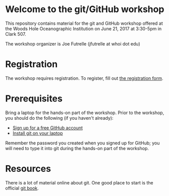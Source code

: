 # Welcome to the git/GitHub workshop

This repository contains material for the git and GitHub workshop offered at the
Woods Hole Oceanographic Institution on June 21, 2017 at 3:30-5pm in Clark 507.

The workshop organizer is Joe Futrelle (jfutrelle at whoi dot edu)

# Registration

The workshop requires registration. To register, fill out [the registration form](http://tinyurl.com/WHOIGitHubworkshop).

# Prerequisites

Bring a laptop for the hands-on part of the workshop. Prior to the workshop, you should do the following (if you haven't already):

* [Sign up for a free GitHub account](https://github.com/join)
* [Install git on your laptop](install-git.md)

Remember the password you created when you signed up for GitHub;
you will need to type it into git during the hands-on part of the workshop.

# Resources

There is a lot of material online about git. One good place to start is the official [git book](https://git-scm.com/book/en/v2).
